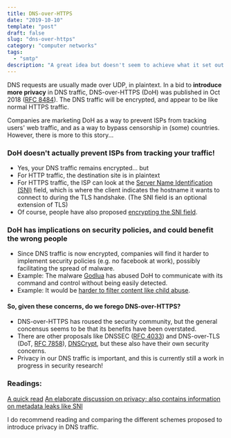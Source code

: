 ```yaml
---
title: DNS-over-HTTPS
date: "2019-10-10"
template: "post"
draft: false
slug: "dns-over-https"
category: "computer networks"
tags:
  - "smtp"
description: "A great idea but doesn't seem to achieve what it set out to do"
---
```


DNS requests are usually made over UDP, in plaintext. In a bid to **introduce more privacy** in DNS traffic, DNS-over-HTTPS (DoH) was published in Oct 2018 ([RFC 8484](https://tools.ietf.org/html/rfc8484)). The DNS traffic will be encrypted, and appear to be like normal HTTPS traffic.

Companies are marketing DoH as a way to prevent ISPs from tracking users' web traffic, and as a way to bypass censorship in (some) countries. However, there is more to this story...

### DoH doesn't actually prevent ISPs from tracking your traffic!
- Yes, your DNS traffic remains encrypted... but
- For HTTP traffic, the destination site is in plaintext
- For HTTPS traffic, the ISP can look at the [Server Name Identification (SNI)](https://www.cloudflare.com/learning/ssl/what-is-sni/) field, which is where the client indicates the hostname it wants to connect to during the TLS handshake. (The SNI field is an optional extension of TLS)
- Of course, people have also proposed [encrypting the SNI field](https://datatracker.ietf.org/doc/draft-ietf-tls-esni/history/).

### DoH has implications on security policies, and could benefit the wrong people
- Since DNS traffic is now encrypted, companies will find it harder to implement security policies (e.g. no facebook at work), possibly facilitating the spread of malware.
- Example: The malware [Godlua](https://www.bleepingcomputer.com/news/security/new-godlua-malware-evades-traffic-monitoring-via-dns-over-https/) has abused DoH to communicate with its command and control without being easily detected.
- Example: It would be [harder to filter content like child abuse](https://news.sky.com/story/googles-chrome-browser-plans-risk-undermining-fight-against-online-child-abuse-govt-warned-11734166).

#### So, given these concerns, do we forego DNS-over-HTTPS?

- DNS-over-HTTPS has roused the security community, but the general concensus seems to be that its benefits have been overstated.
- There are other proposals like DNSSEC ([RFC 4033](https://tools.ietf.org/html/rfc4033)) and DNS-over-TLS (DoT, [RFC 7858](https://tools.ietf.org/html/rfc7858)), [DNSCrypt](https://en.wikipedia.org/wiki/DNSCrypt), but these also have their own security concerns.
- Privacy in our DNS traffic is important, and this is currently still a work in progress in security research!

### Readings: ####
[A quick read](https://www.zdnet.com/article/dns-over-https-causes-more-problems-than-it-solves-experts-say/)
[An elaborate discussion on privacy; also contains information on metadata leaks like SNI](https://blog.apnic.net/2019/10/03/opinion-centralized-doh-is-bad-for-privacy-in-2019-and-beyond/)

I do recommend reading and comparing the different schemes proposed to introduce privacy in DNS traffic.
